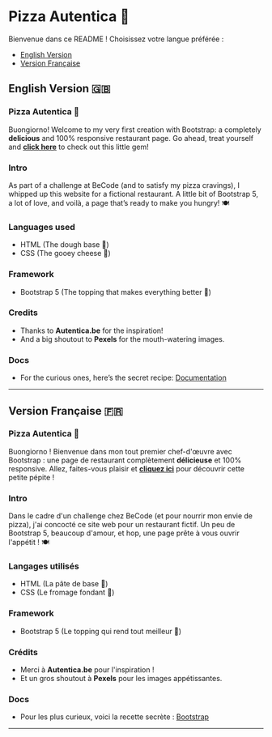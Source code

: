 # Pizza Autentica 🍕
Bienvenue dans ce README ! Choisissez votre langue préférée :

- [English Version](#english-version-)
- [Version Française](#version-française-)

## English Version 🇬🇧

### Pizza Autentica 🍕
Buongiorno! Welcome to my very first creation with Bootstrap: a completely **delicious** and 100% responsive restaurant page. Go ahead, treat yourself and **[click here](https://gemialb.github.io/restaurant-css-framework/index.html)** to check out this little gem!

### Intro
As part of a challenge at BeCode (and to satisfy my pizza cravings), I whipped up this website for a fictional restaurant. A little bit of Bootstrap 5, a lot of love, and voilà, a page that’s ready to make you hungry! 🍽️

### Languages used
* HTML (The dough base 🍞)
* CSS (The gooey cheese 🧀)

### Framework
* Bootstrap 5 (The topping that makes everything better 🍅)

### Credits
* Thanks to **Autentica.be** for the inspiration!
* And a big shoutout to **Pexels** for the mouth-watering images.

### Docs
* For the curious ones, here’s the secret recipe: [Documentation](https://getbootstrap.com/docs/5.3/getting-started/introduction/)

---

## Version Française 🇫🇷

### Pizza Autentica 🍕
Buongiorno ! Bienvenue dans mon tout premier chef-d'œuvre avec Bootstrap : une page de restaurant complètement **délicieuse** et 100% responsive. Allez, faites-vous plaisir et **[cliquez ici](https://gemialb.github.io/restaurant-css-framework/index.html)** pour découvrir cette petite pépite !

### Intro
Dans le cadre d'un challenge chez BeCode (et pour nourrir mon envie de pizza), j'ai concocté ce site web pour un restaurant fictif. Un peu de Bootstrap 5, beaucoup d'amour, et hop, une page prête à vous ouvrir l'appétit ! 🍽️

### Langages utilisés
* HTML (La pâte de base 🍞)
* CSS (Le fromage fondant 🧀)

### Framework
* Bootstrap 5 (Le topping qui rend tout meilleur 🍅)

### Crédits
* Merci à **Autentica.be** pour l'inspiration !
* Et un gros shoutout à **Pexels** pour les images appétissantes.

### Docs
* Pour les plus curieux, voici la recette secrète : [Bootstrap](https://getbootstrap.com/docs/5.3/getting-started/introduction/)

---
